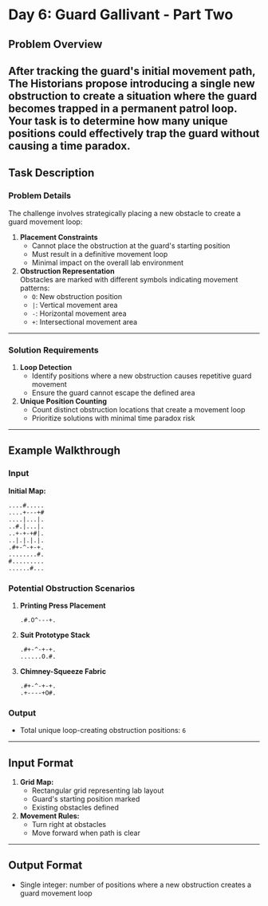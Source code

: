 # Day 6: Guard Gallivant - Part Two
## Problem Overview
After tracking the guard's initial movement path, The Historians propose introducing a single new obstruction to create a situation where the guard becomes trapped in a permanent patrol loop. Your task is to determine how many unique positions could effectively trap the guard without causing a time paradox.
---
## Task Description
### Problem Details
The challenge involves strategically placing a new obstacle to create a guard movement loop:
1. **Placement Constraints**  
   - Cannot place the obstruction at the guard's starting position
   - Must result in a definitive movement loop
   - Minimal impact on the overall lab environment
2. **Obstruction Representation**  
   Obstacles are marked with different symbols indicating movement patterns:
   - `O`: New obstruction position
   - `|`: Vertical movement area
   - `-`: Horizontal movement area
   - `+`: Intersectional movement area
---
### Solution Requirements
1. **Loop Detection**  
   - Identify positions where a new obstruction causes repetitive guard movement
   - Ensure the guard cannot escape the defined area
2. **Unique Position Counting**  
   - Count distinct obstruction locations that create a movement loop
   - Prioritize solutions with minimal time paradox risk
---
## Example Walkthrough
### Input
**Initial Map:**  
```
....#.....
....+---+#
....|...|.
..#.|...|.
..+-+-+#|.
..|.|.|.|.
.#+-^-+-+.
........#.
#.........
......#...
```
### Potential Obstruction Scenarios
1. **Printing Press Placement**  
   ```
   .#.O^---+.
   ```
2. **Suit Prototype Stack**  
   ```
   .#+-^-+-+.
   ......O.#.
   ```
3. **Chimney-Squeeze Fabric**  
   ```
   .#+-^-+-+.
   .+----+O#.
   ```
### Output
- Total unique loop-creating obstruction positions: `6`
---
## Input Format
1. **Grid Map:**  
   - Rectangular grid representing lab layout
   - Guard's starting position marked
   - Existing obstacles defined
2. **Movement Rules:**  
   - Turn right at obstacles
   - Move forward when path is clear
---
## Output Format
- Single integer: number of positions where a new obstruction creates a guard movement loop
